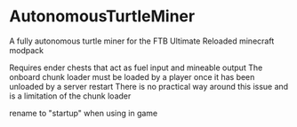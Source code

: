 # AutonomousTurtleMiner
A fully autonomous turtle miner for the FTB Ultimate Reloaded minecraft modpack

Requires ender chests that act as fuel input and mineable output
The onboard chunk loader must be loaded by a player once it has been unloaded by a server restart
There is no practical way around this issue and is a limitation of the chunk loader

rename to "startup" when using in game
